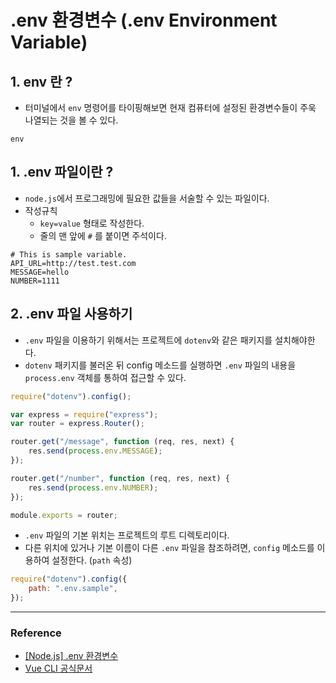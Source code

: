 # .env 환경변수 (.env Environment Variable)

## 1. env 란 ?

- 터미널에서 `env` 명령어를 타이핑해보면 현재 컴퓨터에 설정된 환경변수들이 주욱 나열되는 것을 볼 수 있다.

<code>env</code>

## 1. .env 파일이란 ?

- `node.js`에서 프로그래밍에 필요한 값들을 서술할 수 있는 파일이다.
- 작성규칙
  - `key=value` 형태로 작성한다.
  - 줄의 맨 앞에 `#` 를 붙이면 주석이다.

```
# This is sample variable.
API_URL=http://test.test.com
MESSAGE=hello
NUMBER=1111
```

## 2. .env 파일 사용하기

- `.env` 파일을 이용하기 위해서는 프로젝트에 `dotenv`와 같은 패키지를 설치해야한다.
- `dotenv` 패키지를 불러온 뒤 config 메소드를 실행하면 `.env` 파일의 내용을 `process.env` 객체를 통하여 접근할 수 있다.

```javascript
require("dotenv").config();
```

```javascript
var express = require("express");
var router = express.Router();

router.get("/message", function (req, res, next) {
	res.send(process.env.MESSAGE);
});

router.get("/number", function (req, res, next) {
	res.send(process.env.NUMBER);
});

module.exports = router;
```

- `.env` 파일의 기본 위치는 프로젝트의 루트 디렉토리이다.
- 다른 위치에 있거나 기본 이름이 다른 `.env` 파일을 참조하려면, `config` 메소드를 이용하여 설정한다. (`path` 속성)

```javascript
require("dotenv").config({
	path: ".env.sample",
});
```

---

### Reference

- [[Node.js] .env 환경변수](https://spiralmoon.tistory.com/entry/Nodejs-env-%ED%99%98%EA%B2%BD%EB%B3%80%EC%88%98)
- [Vue CLI 공식문서](https://cli.vuejs.org/guide/cli-service.html#vue-cli-service-build)
